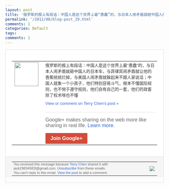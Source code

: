 ```yaml
---
layout: post
title: '俄罗斯的报上有段话：中国人是这个世界上最“愚蠢”的，与日本人闹矛盾就砸中国人的日本...'
permalink: '/2012/08/blog-post_29.html'
comments: 1
categories: Default
tags: 
comments: 1
---
```

<div style="border:solid 1px #dfdfdf;color:#686868;font:13px Arial"><div style="background-color:#fff;padding:20px;"><table cellpadding="0" cellspacing="0"><tr><td style="padding-right:15px;vertical-align:top"><a href="https://plus.google.com/_/notifications/emlink?emrecipient=110200756825219614165&amp;emid=CMiI-dPTjrICFUpG3godggoAAA&amp;path=%2F108643996575278738906&amp;dt=1346305724951&amp;uob=8"><img height="75" src="https://lh3.googleusercontent.com/-KKRGTyJ5Bl0/AAAAAAAAAAI/AAAAAAAAEEY/jllxqER5dCk/s75-c-k-a/photo.jpg" style="border:solid 1px #cccccc;" width="75"/></a></td><td style="width:578px;color:#333;font:13px Arial;vertical-align:top"><div style="padding-bottom:10px">俄罗斯的报上有段话：中国人是这个世界上最<wbr/>"愚蠢"的，与日本人闹矛盾就砸中国人的日<wbr/>本车，与菲律宾闹矛盾就让他的香蕉统统烂掉<wbr/>，与美国人闹矛盾就躲起来不跟人家说话；中<wbr/>国人就象一个小孩子，他们特别容易斗气，根<wbr/>本不懂国际规则，也不俏于遵守规则，他们自<wbr/>有自己的一套，他们的政客除了权术啥也不懂</div><a href="https://plus.google.com/_/notifications/emlink?emrecipient=110200756825219614165&amp;emid=CMiI-dPTjrICFUpG3godggoAAA&amp;path=%2F108643996575278738906%2Fposts%2FKAGGR21YdHP%3Fgpinv%3DAMIXal92_xLQpS9722rMGL1DjyREUrLXhnASVmmGoYihbA0ZoTj-SdCinOUdj3ZO2Gzl6iAZmJPCoVgHUD_4ASXr69RSUBivF4c2NXc5odYBzOk8d8JU-o0&amp;dt=1346305724951&amp;uob=8" style="color:#3366CC;text-decoration:none">View or comment on Terry Chen's post »</a><div style="margin-top:20px;border-top:solid 1px #dfdfdf"><div style="padding:15px 0;color:#686868;font:16px Arial">Google+ makes sharing on the web more like sharing in real life. <a href="http://www.google.com/+/learnmore/" style="color:#3366CC;text-decoration:none">Learn more</a>.</div><a href="https://plus.google.com/_/notifications/emlink?emrecipient=110200756825219614165&amp;emid=CMiI-dPTjrICFUpG3godggoAAA&amp;path=%2F%3Fgpinv%3DAMIXal92_xLQpS9722rMGL1DjyREUrLXhnASVmmGoYihbA0ZoTj-SdCinOUdj3ZO2Gzl6iAZmJPCoVgHUD_4ASXr69RSUBivF4c2NXc5odYBzOk8d8JU-o0&amp;dt=1346305724951&amp;uob=8" style="display:inline-block;padding:7px 15px;background-color:#d44b38; color:#fff;font-size:16px; font-weight:bold;border-radius:2px;-webkit-border-radius:2px; -moz-border-radius:2px;border:solid 1px #c43b28; white-space:nowrap;text-decoration:none">Join Google+</a></div></td></tr></table></div><div style="border-top:solid 1px #dfdfdf;padding:0 20px; background-color:#f5f5f5"><table cellpadding="0" cellspacing="0" style="height:50px"><tbody><tr><td style="vertical-align:middle;width:100%; color:#636363;font:11px Arial; line-height:120%">You received this message because <a href="https://plus.google.com/_/notifications/emlink?emrecipient=110200756825219614165&amp;emid=CMiI-dPTjrICFUpG3godggoAAA&amp;path=%2F108643996575278738906%3Fgpinv%3DAMIXal92_xLQpS9722rMGL1DjyREUrLXhnASVmmGoYihbA0ZoTj-SdCinOUdj3ZO2Gzl6iAZmJPCoVgHUD_4ASXr69RSUBivF4c2NXc5odYBzOk8d8JU-o0&amp;dt=1346305724951&amp;uob=8" style="color:#3366CC;text-decoration:none">Terry Chen</a> shared it with jack29834582t@gmail.com. <a href="https://plus.google.com/_/notifications/emlink?emrecipient=110200756825219614165&amp;emid=CMiI-dPTjrICFUpG3godggoAAA&amp;path=%2F_%2Fnonplus%2Femailsettings%3Fgpinv%3DAMIXal92_xLQpS9722rMGL1DjyREUrLXhnASVmmGoYihbA0ZoTj-SdCinOUdj3ZO2Gzl6iAZmJPCoVgHUD_4ASXr69RSUBivF4c2NXc5odYBzOk8d8JU-o0%26est%3DADH5u8WM24cJ1lJYOUKLbJT4zMHqbsAVcnEHBBvTgFB5ThBdTD3ZgUYxLY1eBUXVlLeZpAmI-ljlUGDglGBOV3Sb3ov1RBBIL9x5IKFv5TMY2_cti2Gc6geKxMcK_ZIpNQZilrzKdlIkVD3JyAGVmcclHJenv4sSIQ&amp;dt=1346305724951&amp;uob=8" style="color:#3366CC;text-decoration:none">Unsubscribe</a> from these emails.<br/>You can't reply to this email. <a href="https://plus.google.com/_/notifications/emlink?emrecipient=110200756825219614165&amp;emid=CMiI-dPTjrICFUpG3godggoAAA&amp;path=%2F108643996575278738906%2Fposts%2FKAGGR21YdHP%3Fgpinv%3DAMIXal92_xLQpS9722rMGL1DjyREUrLXhnASVmmGoYihbA0ZoTj-SdCinOUdj3ZO2Gzl6iAZmJPCoVgHUD_4ASXr69RSUBivF4c2NXc5odYBzOk8d8JU-o0&amp;dt=1346305724951&amp;uob=8" style="color:#3366CC;text-decoration:none">View the post</a> to add a comment.<br/></td><td><img src="https://ssl.gstatic.com/s2/oz/images/notifications/logo/google-plus-6617a72bb36cc548861652780c9e6ff1.png"/></td></tr></tbody></table></div></div>